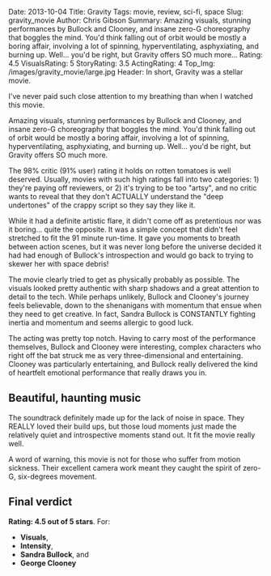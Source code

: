 Date: 2013-10-04
Title: Gravity
Tags: movie, review, sci-fi, space
Slug: gravity_movie
Author: Chris Gibson
Summary: Amazing visuals, stunning performances by Bullock and Clooney, and insane zero-G choreography that boggles the mind. You'd think falling out of orbit would be mostly a boring affair, involving a lot of spinning, hyperventilating, asphyxiating, and burning up. Well... you'd be right, but Gravity offers SO much more...
Rating: 4.5
VisualsRating: 5
StoryRating: 3.5
ActingRating: 4
Top_Img: /images/gravity_movie/large.jpg
Header: In short, Gravity was a stellar movie.

I've never paid such close attention to my breathing than when I watched this movie.

Amazing visuals, stunning performances by Bullock and Clooney, and insane zero-G choreography that boggles the mind. You'd think falling out of orbit would be mostly a boring affair, involving a lot of spinning, hyperventilating, asphyxiating, and burning up. Well... you'd be right, but Gravity offers SO much more.

The 98% critic (91% user) rating it holds on rotten tomatoes is well deserved. Usually, movies with such high ratings fall into two categories: 1) they're paying off reviewers, or 2) it's trying to be too "artsy", and no critic wants to reveal that they don't ACTUALLY understand the "deep undertones" of the crappy script so they say they like it.

While it had a definite artistic flare, it didn't come off as pretentious nor was it boring... quite the opposite. It was a simple concept that didn't feel stretched to fit the 91 minute run-time. It gave you moments to breath between action scenes, but it was never long before the universe decided it had had enough of Bullock's introspection and would go back to trying to skewer her with space debris!

The movie clearly tried to get as physically probably as possible. The visuals looked pretty authentic with sharp shadows and a great attention to detail to the tech. While perhaps unlikely, Bullock and Clooney's journey feels believable, down to the shenanigans with momentum that ensue when they need to get creative. In fact, Sandra Bullock is CONSTANTLY fighting inertia and momentum and seems allergic to good luck.

The acting was pretty top notch. Having to carry most of the performance themselves, Bullock and Clooney were interesting, complex characters who right off the bat struck me as very three-dimensional and entertaining. Clooney was particularly entertaining, and Bullock really delivered the kind of heartfelt emotional performance that really draws you in.

## Beautiful, haunting music
The soundtrack definitely made up for the lack of noise in space. They REALLY loved their build ups, but those loud moments just made the relatively quiet and introspective moments stand out. It fit the movie really well.

A word of warning, this movie is not for those who suffer from motion sickness. Their excellent camera work meant they caught the spirit of zero-G, six-degrees movement.

## Final verdict
**Rating: 4.5 out of 5 stars**. For:

* **Visuals**,
* **Intensity**,
* **Sandra Bullock**, and
* **George Clooney**
